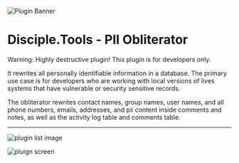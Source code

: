 ![Plugin Banner](https://raw.githubusercontent.com/DiscipleTools/disciple-tools-pii-obliterator/master/pii-obliterator-banner.png)
# Disciple.Tools - PII Obliterator
Warning: Highly destructive plugin! This plugin is for developers only. 

It rewrites all personally identifiable information in a database. The primary use case is for developers who 
are working with local versions of lives systems that have vulnerable or security sensitive records. 

The obliterator rewrites contact names, group names, user names, and all phone numbers, emails, addresses, and pii
content inside comments and notes, as well as the activity log table and comments table. 

-----

![plugin list image](https://raw.githubusercontent.com/DiscipleTools/disciple-tools-pii-obliterator/master/plugin-list.png)

![pluign screen](https://raw.githubusercontent.com/DiscipleTools/disciple-tools-pii-obliterator/master/page.png)

